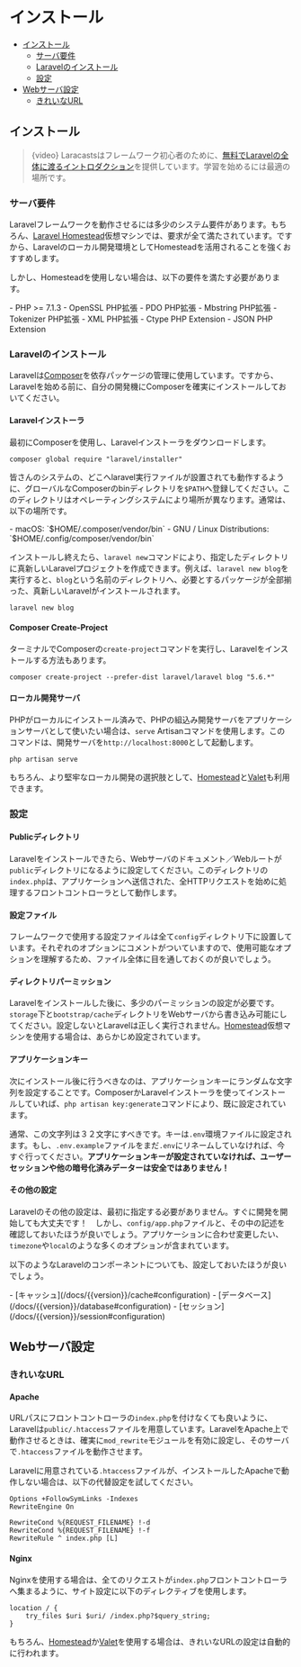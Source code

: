 # インストール

- [インストール](#installation)
    - [サーバ要件](#server-requirements)
    - [Laravelのインストール](#installing-laravel)
    - [設定](#configuration)
- [Webサーバ設定](#web-server-configuration)
    - [きれいなURL](#pretty-urls)

<a name="installation"></a>
## インストール

> {video} Laracastsはフレームワーク初心者のために、[無料でLaravelの全体に渡るイントロダクション](http://laravelfromscratch.com)を提供しています。学習を始めるには最適の場所です。

<a name="server-requirements"></a>
### サーバ要件

Laravelフレームワークを動作させるには多少のシステム要件があります。もちろん、[Laravel Homestead](/docs/{{version}}/homestead)仮想マシンでは、要求が全て満たされています。ですから、Laravelのローカル開発環境としてHomesteadを活用されることを強くおすすめします。

しかし、Homesteadを使用しない場合は、以下の要件を満たす必要があります。

<div class="content-list" markdown="1">
- PHP >= 7.1.3
- OpenSSL PHP拡張
- PDO PHP拡張
- Mbstring PHP拡張
- Tokenizer PHP拡張
- XML PHP拡張
- Ctype PHP Extension
- JSON PHP Extension
</div>

<a name="installing-laravel"></a>
### Laravelのインストール

Laravelは[Composer](https://getcomposer.org)を依存パッケージの管理に使用しています。ですから、Laravelを始める前に、自分の開発機にComposerを確実にインストールしておいてください。

#### Laravelインストーラ

最初にComposerを使用し、Laravelインストーラをダウンロードします。

    composer global require "laravel/installer"

皆さんのシステムの、どこへlaravel実行ファイルが設置されても動作するように、グローバルなComposerのbinディレクトリを`$PATH`へ登録してください。このディレクトリはオペレーティングシステムにより場所が異なります。通常は、以下の場所です。

<div class="content-list" markdown="1">
- macOS: `$HOME/.composer/vendor/bin`
- GNU / Linux Distributions: `$HOME/.config/composer/vendor/bin`
</div>

インストールし終えたら、`laravel new`コマンドにより、指定したディレクトリに真新しいLaravelプロジェクトを作成できます。例えば、`laravel new blog`を実行すると、`blog`という名前のディレクトリへ、必要とするパッケージが全部揃った、真新しいLaravelがインストールされます。

    laravel new blog

#### Composer Create-Project

ターミナルでComposerの`create-project`コマンドを実行し、Laravelをインストールする方法もあります。

    composer create-project --prefer-dist laravel/laravel blog "5.6.*"

#### ローカル開発サーバ

PHPがローカルにインストール済みで、PHPの組込み開発サーバをアプリケーションサーバとして使いたい場合は、`serve` Artisanコマンドを使用します。このコマンドは、開発サーバを`http://localhost:8000`として起動します。

    php artisan serve

もちろん、より堅牢なローカル開発の選択肢として、[Homestead](/docs/{{version}}/homestead)と[Valet](/docs/{{version}}/valet)も利用できます。

<a name="configuration"></a>
### 設定

#### Publicディレクトリ

Laravelをインストールできたら、Webサーバのドキュメント／Webルートが`public`ディレクトリになるように設定してください。このディレクトリの`index.php`は、アプリケーションへ送信された、全HTTPリクエストを始めに処理するフロントコントローラとして動作します。

#### 設定ファイル

フレームワークで使用する設定ファイルは全て`config`ディレクトリ下に設置しています。それぞれのオプションにコメントがついていますので、使用可能なオプションを理解するため、ファイル全体に目を通しておくのが良いでしょう。

#### ディレクトリパーミッション

Laravelをインストールした後に、多少のパーミッションの設定が必要です。`storage`下と`bootstrap/cache`ディレクトリをWebサーバから書き込み可能にしてください。設定しないとLaravelは正しく実行されません。[Homestead](/docs/{{version}}/homestead)仮想マシンを使用する場合は、あらかじめ設定されています。

#### アプリケーションキー

次にインストール後に行うべきなのは、アプリケーションキーにランダムな文字列を設定することです。ComposerかLaravelインストーラを使ってインストールしていれば、`php artisan key:generate`コマンドにより、既に設定されています。

通常、この文字列は３２文字にすべきです。キーは`.env`環境ファイルに設定されます。もし、`.env.example`ファイルをまだ`.env`にリネームしていなければ、今すぐ行ってください。**アプリケーションキーが設定されていなければ、ユーザーセッションや他の暗号化済みデーターは安全ではありません！**

#### その他の設定

Laravelのその他の設定は、最初に指定する必要がありません。すぐに開発を開始しても大丈夫です！　しかし、`config/app.php`ファイルと、その中の記述を確認しておいたほうが良いでしょう。アプリケーションに合わせ変更したい、`timezone`や`local`のような多くのオプションが含まれています。

以下のようなLaravelのコンポーネントについても、設定しておいたほうが良いでしょう。

<div class="content-list" markdown="1">
- [キャッシュ](/docs/{{version}}/cache#configuration)
- [データベース](/docs/{{version}}/database#configuration)
- [セッション](/docs/{{version}}/session#configuration)
</div>

<a name="web-server-configuration"></a>
## Webサーバ設定

<a name="pretty-urls"></a>
### きれいなURL

#### Apache

URLパスにフロントコントローラの`index.php`を付けなくても良いように、Laravelは`public/.htaccess`ファイルを用意しています。LaravelをApache上で動作させるときは、確実に`mod_rewrite`モジュールを有効に設定し、そのサーバで`.htaccess`ファイルを動作させます。

Laravelに用意されている`.htaccess`ファイルが、インストールしたApacheで動作しない場合は、以下の代替設定を試してください。

    Options +FollowSymLinks -Indexes
    RewriteEngine On

    RewriteCond %{REQUEST_FILENAME} !-d
    RewriteCond %{REQUEST_FILENAME} !-f
    RewriteRule ^ index.php [L]

#### Nginx

Nginxを使用する場合は、全てのリクエストが`index.php`フロントコントローラへ集まるように、サイト設定に以下のディレクティブを使用します。

    location / {
        try_files $uri $uri/ /index.php?$query_string;
    }

もちろん、[Homestead](/docs/{{version}}/homestead)か[Valet](/docs/{{version}}/valet)を使用する場合は、きれいなURLの設定は自動的に行われます。
